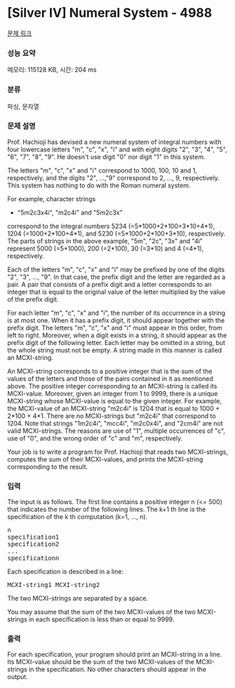 # [Silver IV] Numeral System - 4988 

[문제 링크](https://www.acmicpc.net/problem/4988) 

### 성능 요약

메모리: 115128 KB, 시간: 204 ms

### 분류

파싱, 문자열

### 문제 설명

<p>Prof. Hachioji has devised a new numeral system of integral numbers with four lowercase letters "m", "c", "x", "i" and with eight digits "2", "3", "4", "5", "6", "7", "8", "9". He doesn't use digit "0" nor digit "1" in this system.</p>

<p>The letters "m", "c", "x" and "i" correspond to 1000, 100, 10 and 1, respectively, and the digits "2", ...,"9" correspond to 2, ..., 9, respectively. This system has nothing to do with the Roman numeral system.</p>

<p>For example, character strings</p>

<ul>
	<li>"5m2c3x4i", "m2c4i" and "5m2c3x"</li>
</ul>

<p>correspond to the integral numbers 5234 (=5*1000+2*100+3*10+4*1), 1204 (=1000+2*100+4*1), and 5230 (=5*1000+2*100+3*10), respectively. The parts of strings in the above example, "5m", "2c", "3x" and "4i" represent 5000 (=5*1000), 200 (=2*100), 30 (=3*10) and 4 (=4*1), respectively.</p>

<p>Each of the letters "m", "c", "x" and "i" may be prefixed by one of the digits "2", "3", ..., "9". In that case, the prefix digit and the letter are regarded as a pair. A pair that consists of a prefix digit and a letter corresponds to an integer that is equal to the original value of the letter multiplied by the value of the prefix digit.</p>

<p>For each letter "m", "c", "x" and "i", the number of its occurrence in a string is at most one. When it has a prefix digit, it should appear together with the prefix digit. The letters "m", "c", "x" and "i" must appear in this order, from left to right. Moreover, when a digit exists in a string, it should appear as the prefix digit of the following letter. Each letter may be omitted in a string, but the whole string must not be empty. A string made in this manner is called an MCXI-string.</p>

<p>An MCXI-string corresponds to a positive integer that is the sum of the values of the letters and those of the pairs contained in it as mentioned above. The positive integer corresponding to an MCXI-string is called its MCXI-value. Moreover, given an integer from 1 to 9999, there is a unique MCXI-string whose MCXI-value is equal to the given integer. For example, the MCXI-value of an MCXI-string "m2c4i" is 1204 that is equal to 1000 + 2*100 + 4*1. There are no MCXI-strings but "m2c4i" that correspond to 1204. Note that strings "1m2c4i", "mcc4i", "m2c0x4i", and "2cm4i" are not valid MCXI-strings. The reasons are use of "1", multiple occurrences of "c", use of "0", and the wrong order of "c" and "m", respectively.</p>

<p>Your job is to write a program for Prof. Hachioji that reads two MCXI-strings, computes the sum of their MCXI-values, and prints the MCXI-string corresponding to the result.</p>

### 입력 

 <p>The input is as follows. The first line contains a positive integer n (<= 500) that indicates the number of the following lines. The k+1 th line is the specification of the k th computation (k=1, ..., n).</p>

<pre>n 
specification1 
specification2 
...
specificationn </pre>

<p>Each specification is described in a line:</p>

<pre>MCXI-string1 MCXI-string2</pre>

<p>The two MCXI-strings are separated by a space.</p>

<p>You may assume that the sum of the two MCXI-values of the two MCXI-strings in each specification is less than or equal to 9999.</p>

### 출력 

 <p>For each specification, your program should print an MCXI-string in a line. Its MCXI-value should be the sum of the two MCXI-values of the MCXI-strings in the specification. No other characters should appear in the output.</p>

